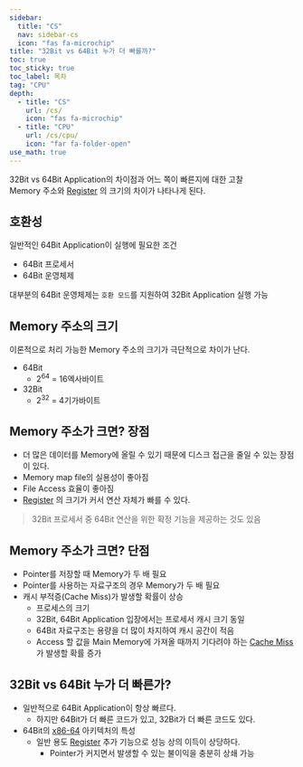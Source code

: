```yaml
---
sidebar:
  title: "CS"
  nav: sidebar-cs
  icon: "fas fa-microchip"
title: "32Bit vs 64Bit 누가 더 빠를까?"
toc: true
toc_sticky: true
toc_label: 목차
tag: "CPU"
depth:
  - title: "CS"
    url: /cs/
    icon: "fas fa-microchip"
  - title: "CPU"
    url: /cs/cpu/
    icon: "far fa-folder-open"
use_math: true
---
```

32Bit vs 64Bit Application의 차이점과 어느 쪽이 빠른지에 대한 고찰  
Memory 주소와 [<i class="fas fa-link"></i> Register](/cs/cpu/register/) 의 크기의 차이가 나타나게 된다.

## 호환성
일반적인 64Bit Application이 실행에 필요한 조건
* 64Bit 프로세서
* 64Bit 운영체제

대부분의 64Bit 운영체제는 `호환 모드`를 지원하여 32Bit Application 실행 가능

## Memory 주소의 크기
이론적으로 처리 가능한 Memory 주소의 크기가 극단적으로 차이가 난다.  
* 64Bit
  * $2^{64}$ = 16엑사바이트
* 32Bit
  * $2^{32}$ = 4기가바이트

## Memory 주소가 크면? 장점
* 더 많은 데이터를 Memory에 올릴 수 있기 때문에 디스크 접근을 줄일 수 있는 장점이 있다.
* Memory map file의 실용성이 좋아짐
* File Access 효율이 좋아짐
* [<i class="fas fa-link"></i> Register](/cs/cpu/register/) 의 크기가 커서 연산 자체가 빠를 수 있다.

> 32Bit 프로세서 중 64Bit 연산을 위한 확정 기능을 제공하는 것도 있음

## Memory 주소가 크면? 단점
* Pointer를 저장할 때 Memory가 두 배 필요
* Pointer를 사용하는 자료구조의 경우 Memory가 두 배 필요
* 캐시 부적증(Cache Miss)가 발생할 확률이 상승
  * 프로세스의 크기
  * 32Bit, 64Bit Application 입장에서는 프로세서 캐시 크기 동일
  * 64Bit 자료구조는 용량을 더 많이 차지하여 캐시 공간이 적음
  * Access 할 값을 Main Memory에 가져올 때까지 기다려야 하는 [<i class="fas fa-link"></i> Cache Miss](https://namu.wiki/w/%EC%BA%90%EC%8B%9C%20%EB%A9%94%EB%AA%A8%EB%A6%AC#s-2.6.1)가 발생할 확률 증가
  
## 32Bit vs 64Bit 누가 더 빠른가?
* 일반적으로 64Bit Application이 항상 빠르다.
  * 하지만 64Bit가 더 빠른 코드가 있고, 32Bit가 더 빠른 코드도 있다.
* 64Bit의 [<i class="fas fa-link"></i> x86-64](https://ko.wikipedia.org/wiki/X86-64) 아키텍처의 특성
  * 일반 용도 [<i class="fas fa-link"></i> Register](/cs/cpu/register/) 추가 기능으로 성능 상의 이득이 상당하다.
    * Pointer가 커지면서 발생할 수 있는 불이익을 충분히 상쇄 가능


